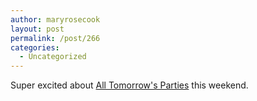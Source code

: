 ```yaml
---
author: maryrosecook
layout: post
permalink: /post/266
categories:
  - Uncategorized
---
```

Super excited about [All Tomorrow's Parties][1] this weekend.

 [1]: http://www.atpfestival.com/events/portishead/